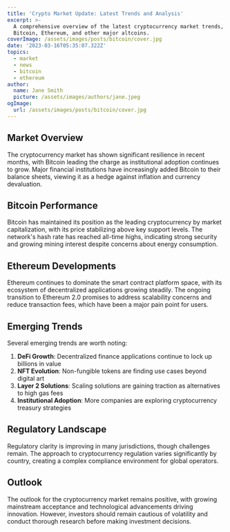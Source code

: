 ```yaml
---
title: 'Crypto Market Update: Latest Trends and Analysis'
excerpt: >-
  A comprehensive overview of the latest cryptocurrency market trends, including
  Bitcoin, Ethereum, and other major altcoins.
coverImage: /assets/images/posts/bitcoin/cover.jpg
date: '2023-03-16T05:35:07.322Z'
topics:
  - market
  - news
  - bitcoin
  - ethereum
author:
  name: Jane Smith
  picture: /assets/images/authors/jane.jpeg
ogImage:
  url: /assets/images/posts/bitcoin/cover.jpg
---
```



## Market Overview

The cryptocurrency market has shown significant resilience in recent months, with Bitcoin leading the charge as institutional adoption continues to grow. Major financial institutions have increasingly added Bitcoin to their balance sheets, viewing it as a hedge against inflation and currency devaluation.

## Bitcoin Performance

Bitcoin has maintained its position as the leading cryptocurrency by market capitalization, with its price stabilizing above key support levels. The network's hash rate has reached all-time highs, indicating strong security and growing mining interest despite concerns about energy consumption.

## Ethereum Developments

Ethereum continues to dominate the smart contract platform space, with its ecosystem of decentralized applications growing steadily. The ongoing transition to Ethereum 2.0 promises to address scalability concerns and reduce transaction fees, which have been a major pain point for users.

## Emerging Trends

Several emerging trends are worth noting:

1. **DeFi Growth**: Decentralized finance applications continue to lock up billions in value
2. **NFT Evolution**: Non-fungible tokens are finding use cases beyond digital art
3. **Layer 2 Solutions**: Scaling solutions are gaining traction as alternatives to high gas fees
4. **Institutional Adoption**: More companies are exploring cryptocurrency treasury strategies

## Regulatory Landscape

Regulatory clarity is improving in many jurisdictions, though challenges remain. The approach to cryptocurrency regulation varies significantly by country, creating a complex compliance environment for global operators.

## Outlook

The outlook for the cryptocurrency market remains positive, with growing mainstream acceptance and technological advancements driving innovation. However, investors should remain cautious of volatility and conduct thorough research before making investment decisions.
